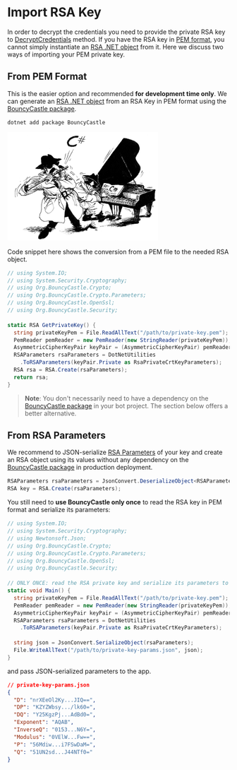 # Import RSA Key

In order to decrypt the credentials you need to provide the private RSA key to [DecryptCredentials] method.
If you have the RSA key in [PEM format], you cannot simply instantiate an [RSA .NET object] from it.
Here we discuss two ways of importing your PEM private key.

## From PEM Format

This is the easier option and recommended **for development time only**.
We can generate an [RSA .NET object] from an RSA Key in PEM format using the [BouncyCastle package].

```bash
dotnet add package BouncyCastle
```

[![bouncy castle c# logo](../docs/photo-bouncy_castle.gif)](http://www.bouncycastle.org/csharp/index.html)

Code snippet here shows the conversion from a PEM file to the needed RSA object.

```c#
// using System.IO;
// using System.Security.Cryptography;
// using Org.BouncyCastle.Crypto;
// using Org.BouncyCastle.Crypto.Parameters;
// using Org.BouncyCastle.OpenSsl;
// using Org.BouncyCastle.Security;

static RSA GetPrivateKey() {
  string privateKeyPem = File.ReadAllText("/path/to/private-key.pem");
  PemReader pemReader = new PemReader(new StringReader(privateKeyPem));
  AsymmetricCipherKeyPair keyPair = (AsymmetricCipherKeyPair) pemReader.ReadObject();
  RSAParameters rsaParameters = DotNetUtilities
    .ToRSAParameters(keyPair.Private as RsaPrivateCrtKeyParameters);
  RSA rsa = RSA.Create(rsaParameters);
  return rsa;
}
```

> **Note**: You don't necessarily need to have a dependency on the [BouncyCastle package] in your bot project.
> The section below offers a better alternative.

## From RSA Parameters

We recommend to JSON-serialize [RSA Parameters] of your key and create an RSA object using its values without any
dependency on the [BouncyCastle package] in production deployment.

```c#
RSAParameters rsaParameters = JsonConvert.DeserializeObject<RSAParameters>(json);
RSA key = RSA.Create(rsaParameters);
```

You still need to **use BouncyCastle only once** to read the RSA key in PEM format and serialize its parameters:

```c#
// using System.IO;
// using System.Security.Cryptography;
// using Newtonsoft.Json;
// using Org.BouncyCastle.Crypto;
// using Org.BouncyCastle.Crypto.Parameters;
// using Org.BouncyCastle.OpenSsl;
// using Org.BouncyCastle.Security;

// ONLY ONCE: read the RSA private key and serialize its parameters to JSON
static void Main() {
  string privateKeyPem = File.ReadAllText("/path/to/private-key.pem");
  PemReader pemReader = new PemReader(new StringReader(privateKeyPem));
  AsymmetricCipherKeyPair keyPair = (AsymmetricCipherKeyPair) pemReader.ReadObject();
  RSAParameters rsaParameters = DotNetUtilities
    .ToRSAParameters(keyPair.Private as RsaPrivateCrtKeyParameters);
  
  string json = JsonConvert.SerializeObject(rsaParameters);
  File.WriteAllText("/path/to/private-key-params.json", json);
}
```

and pass JSON-serialized parameters to the app.

```json
// private-key-params.json
{
  "D": "nrXEeOl2Ky...JIQ==",
  "DP": "KZYZWbsy.../lk60=",
  "DQ": "Y25KgzPj...AdBd0=",
  "Exponent": "AQAB",
  "InverseQ": "0153...N6Y=",
  "Modulus": "0VElW...Fw==",
  "P": "56Mdiw...i7FSwDaM=",
  "Q": "51UN2sd...J44NTf0="
}
```

<!-- ----------- -->

[DecryptCredentials]: https://github.com/TelegramBots/Telegram.Bot.Extensions.Passport/blob/master/src/Telegram.Bot.Extensions.Passport/Decryption/IDecrypter.cs
[PEM format]: https://en.wikipedia.org/wiki/Privacy-Enhanced_Mail
[RSA .NET object]: https://docs.microsoft.com/en-us/dotnet/api/system.security.cryptography.rsa?redirectedfrom=MSDN&view=netstandard-2.0
[BouncyCastle package]: https://www.nuget.org/packages/BouncyCastle/
[RSA Parameters]: https://docs.microsoft.com/en-us/dotnet/api/system.security.cryptography.rsaparameters?view=netstandard-2.0